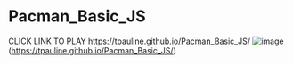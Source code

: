 # Pacman_Basic_JS
CLICK LINK TO PLAY 
https://tpauline.github.io/Pacman_Basic_JS/
![image](https://user-images.githubusercontent.com/73195686/191922660-3c7380c5-8378-4a36-a45c-25fbf841d57e.png)(https://tpauline.github.io/Pacman_Basic_JS/)
